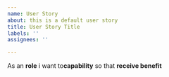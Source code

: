 ```yaml
---
name: User Story
about: this is a default user story
title: User Story Title
labels: ''
assignees: ''

---
```


As an **role** i want to**capability** so that **receive benefit**
